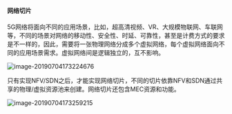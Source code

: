 #### 网络切片

5G网络将面向不同的应用场景，比如，超高清视频、VR、大规模物联网、车联网等，不同的场景对网络的移动性、安全性、时延、可靠性，甚至是计费方式的要求是不一样的，因此，需要将一张物理网络分成多个虚拟网络，每个虚拟网络面向不同的应用场景需求。虚拟网络间是逻辑独立的，互不影响。

![image-20190704173224676](http://ww3.sinaimg.cn/large/006tNc79ly1g4nxtwtsdfj310w0lktiw.jpg)

只有实现NFV/SDN之后，才能实现网络切片，不同的切片依靠NFV和SDN通过共享的物理/虚拟资源池来创建。网络切片还包含MEC资源和功能。

![image-20190704173259215](http://ww4.sinaimg.cn/large/006tNc79ly1g4nxui9et1j30zq0kqgzm.jpg)

#### 